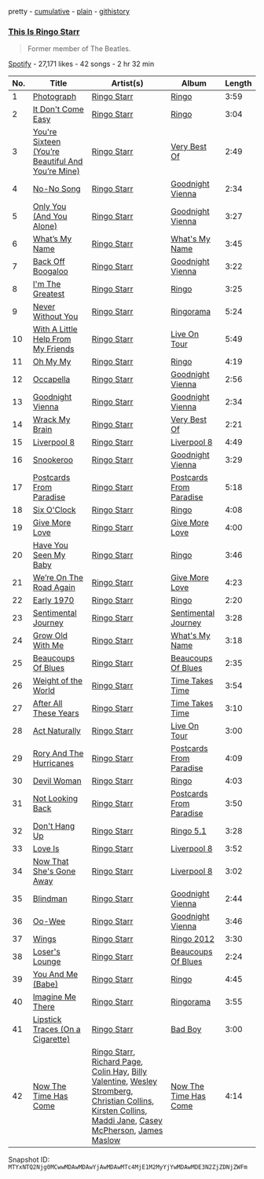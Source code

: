 pretty - [cumulative](/playlists/cumulative/37i9dQZF1DWULtPSrLama7.md) - [plain](/playlists/plain/37i9dQZF1DWULtPSrLama7) - [githistory](https://github.githistory.xyz/mackorone/spotify-playlist-archive/blob/main/playlists/plain/37i9dQZF1DWULtPSrLama7)

### [This Is Ringo Starr](https://open.spotify.com/playlist/37i9dQZF1DWULtPSrLama7)

> Former member of The Beatles.

[Spotify](https://open.spotify.com/user/spotify) - 27,171 likes - 42 songs - 2 hr 32 min

| No. | Title | Artist(s) | Album | Length |
|---|---|---|---|---|
| 1 | [Photograph](https://open.spotify.com/track/1hwN2eAwsXgktvw9Qe8TrP) | [Ringo Starr](https://open.spotify.com/artist/6DbJi8AcN5ANdtvJcwBSw8) | [Ringo](https://open.spotify.com/album/6zjenDV68SpvM3oEhorTDm) | 3:59 |
| 2 | [It Don't Come Easy](https://open.spotify.com/track/4RFqi5JQduiSlRZCVlUDGH) | [Ringo Starr](https://open.spotify.com/artist/6DbJi8AcN5ANdtvJcwBSw8) | [Ringo](https://open.spotify.com/album/6zjenDV68SpvM3oEhorTDm) | 3:04 |
| 3 | [You're Sixteen \(You’re Beautiful And You’re Mine\)](https://open.spotify.com/track/24IHwt3oO37js9tC48hWMr) | [Ringo Starr](https://open.spotify.com/artist/6DbJi8AcN5ANdtvJcwBSw8) | [Very Best Of](https://open.spotify.com/album/30HX2qhSInJL0rxjH4F1mE) | 2:49 |
| 4 | [No\-No Song](https://open.spotify.com/track/2YnZugg0pdEkAtSHR4dwFo) | [Ringo Starr](https://open.spotify.com/artist/6DbJi8AcN5ANdtvJcwBSw8) | [Goodnight Vienna](https://open.spotify.com/album/6HuHvPC7L7MiJgkqpZlmH4) | 2:34 |
| 5 | [Only You \(And You Alone\)](https://open.spotify.com/track/42eZC1LaQ3qioZWVLisVT6) | [Ringo Starr](https://open.spotify.com/artist/6DbJi8AcN5ANdtvJcwBSw8) | [Goodnight Vienna](https://open.spotify.com/album/6HuHvPC7L7MiJgkqpZlmH4) | 3:27 |
| 6 | [What’s My Name](https://open.spotify.com/track/3d9snMJKWWca3FB7PwJ5gx) | [Ringo Starr](https://open.spotify.com/artist/6DbJi8AcN5ANdtvJcwBSw8) | [What's My Name](https://open.spotify.com/album/5Oi2l8yztQLKvJ9uAYOe81) | 3:45 |
| 7 | [Back Off Boogaloo](https://open.spotify.com/track/25Cv6pteVL6Wm4GIvPCFnO) | [Ringo Starr](https://open.spotify.com/artist/6DbJi8AcN5ANdtvJcwBSw8) | [Goodnight Vienna](https://open.spotify.com/album/6HuHvPC7L7MiJgkqpZlmH4) | 3:22 |
| 8 | [I'm The Greatest](https://open.spotify.com/track/56UAshEJaQ28enFJlUkLEJ) | [Ringo Starr](https://open.spotify.com/artist/6DbJi8AcN5ANdtvJcwBSw8) | [Ringo](https://open.spotify.com/album/6zjenDV68SpvM3oEhorTDm) | 3:25 |
| 9 | [Never Without You](https://open.spotify.com/track/4oOOSkRAHF2bgMtJXwxWoO) | [Ringo Starr](https://open.spotify.com/artist/6DbJi8AcN5ANdtvJcwBSw8) | [Ringorama](https://open.spotify.com/album/78jAVJWIQPaqYH91ofdKBi) | 5:24 |
| 10 | [With A Little Help From My Friends](https://open.spotify.com/track/1qIrtHyvVNp1Z9hr7l8ePg) | [Ringo Starr](https://open.spotify.com/artist/6DbJi8AcN5ANdtvJcwBSw8) | [Live On Tour](https://open.spotify.com/album/3RAVaaNFYcKqLuEb1hxET4) | 5:49 |
| 11 | [Oh My My](https://open.spotify.com/track/7GqOrtlqGjt5kFlPK63ErE) | [Ringo Starr](https://open.spotify.com/artist/6DbJi8AcN5ANdtvJcwBSw8) | [Ringo](https://open.spotify.com/album/6zjenDV68SpvM3oEhorTDm) | 4:19 |
| 12 | [Occapella](https://open.spotify.com/track/1hxbW2aQxmFSChaFeOeD5K) | [Ringo Starr](https://open.spotify.com/artist/6DbJi8AcN5ANdtvJcwBSw8) | [Goodnight Vienna](https://open.spotify.com/album/6HuHvPC7L7MiJgkqpZlmH4) | 2:56 |
| 13 | [Goodnight Vienna](https://open.spotify.com/track/30j0oL1JjggxZmzMffNUSN) | [Ringo Starr](https://open.spotify.com/artist/6DbJi8AcN5ANdtvJcwBSw8) | [Goodnight Vienna](https://open.spotify.com/album/6HuHvPC7L7MiJgkqpZlmH4) | 2:34 |
| 14 | [Wrack My Brain](https://open.spotify.com/track/0fOAIOvfKsD7XStpBkwKjJ) | [Ringo Starr](https://open.spotify.com/artist/6DbJi8AcN5ANdtvJcwBSw8) | [Very Best Of](https://open.spotify.com/album/30HX2qhSInJL0rxjH4F1mE) | 2:21 |
| 15 | [Liverpool 8](https://open.spotify.com/track/7KaqpjwPZcAC4RigIht1Qi) | [Ringo Starr](https://open.spotify.com/artist/6DbJi8AcN5ANdtvJcwBSw8) | [Liverpool 8](https://open.spotify.com/album/585bltwOW3hS7fo45kuAKN) | 4:49 |
| 16 | [Snookeroo](https://open.spotify.com/track/0d6ejWRow4vk6DnLqi6mHu) | [Ringo Starr](https://open.spotify.com/artist/6DbJi8AcN5ANdtvJcwBSw8) | [Goodnight Vienna](https://open.spotify.com/album/6HuHvPC7L7MiJgkqpZlmH4) | 3:29 |
| 17 | [Postcards From Paradise](https://open.spotify.com/track/67qmaAZHPY3fidRbREQCpp) | [Ringo Starr](https://open.spotify.com/artist/6DbJi8AcN5ANdtvJcwBSw8) | [Postcards From Paradise](https://open.spotify.com/album/40ziwG3lfiKuwccYcPiYCL) | 5:18 |
| 18 | [Six O'Clock](https://open.spotify.com/track/3HoioEpH2E23n6Pb6nAVUN) | [Ringo Starr](https://open.spotify.com/artist/6DbJi8AcN5ANdtvJcwBSw8) | [Ringo](https://open.spotify.com/album/6zjenDV68SpvM3oEhorTDm) | 4:08 |
| 19 | [Give More Love](https://open.spotify.com/track/1yuiYyN4NL4VBeLCqQyAWG) | [Ringo Starr](https://open.spotify.com/artist/6DbJi8AcN5ANdtvJcwBSw8) | [Give More Love](https://open.spotify.com/album/04XLX6hjIl0rnRNr3Vw6aI) | 4:00 |
| 20 | [Have You Seen My Baby](https://open.spotify.com/track/3n5YrAWjOByPFxvmj08511) | [Ringo Starr](https://open.spotify.com/artist/6DbJi8AcN5ANdtvJcwBSw8) | [Ringo](https://open.spotify.com/album/6zjenDV68SpvM3oEhorTDm) | 3:46 |
| 21 | [We’re On The Road Again](https://open.spotify.com/track/2vxIOJj5xQlxNQASORAKRL) | [Ringo Starr](https://open.spotify.com/artist/6DbJi8AcN5ANdtvJcwBSw8) | [Give More Love](https://open.spotify.com/album/04XLX6hjIl0rnRNr3Vw6aI) | 4:23 |
| 22 | [Early 1970](https://open.spotify.com/track/2tuAjVpAAZRnsaSSUSyqtb) | [Ringo Starr](https://open.spotify.com/artist/6DbJi8AcN5ANdtvJcwBSw8) | [Ringo](https://open.spotify.com/album/6zjenDV68SpvM3oEhorTDm) | 2:20 |
| 23 | [Sentimental Journey](https://open.spotify.com/track/2CCrDmgkKOoI0FuKvACRb0) | [Ringo Starr](https://open.spotify.com/artist/6DbJi8AcN5ANdtvJcwBSw8) | [Sentimental Journey](https://open.spotify.com/album/4SWG8uJem9OC87ru1INFu6) | 3:28 |
| 24 | [Grow Old With Me](https://open.spotify.com/track/6AVqy0paFrUcQPFHHrqJWv) | [Ringo Starr](https://open.spotify.com/artist/6DbJi8AcN5ANdtvJcwBSw8) | [What's My Name](https://open.spotify.com/album/3tufSnLevu6rIdc5cRyws9) | 3:18 |
| 25 | [Beaucoups Of Blues](https://open.spotify.com/track/7n6atOFCp6aPynayCzflsj) | [Ringo Starr](https://open.spotify.com/artist/6DbJi8AcN5ANdtvJcwBSw8) | [Beaucoups Of Blues](https://open.spotify.com/album/4p5xV5hTKQVQgj7RUaiJQT) | 2:35 |
| 26 | [Weight of the World](https://open.spotify.com/track/1D1aDyDmablHNuN8A0AnYD) | [Ringo Starr](https://open.spotify.com/artist/6DbJi8AcN5ANdtvJcwBSw8) | [Time Takes Time](https://open.spotify.com/album/3MoLlCEQ0QmJZQ6KQ9y9iY) | 3:54 |
| 27 | [After All These Years](https://open.spotify.com/track/2qXZS1sIDx8SV0RgpOiLcf) | [Ringo Starr](https://open.spotify.com/artist/6DbJi8AcN5ANdtvJcwBSw8) | [Time Takes Time](https://open.spotify.com/album/3MoLlCEQ0QmJZQ6KQ9y9iY) | 3:10 |
| 28 | [Act Naturally](https://open.spotify.com/track/48lB6XjbI9jzFDPwXbT9lE) | [Ringo Starr](https://open.spotify.com/artist/6DbJi8AcN5ANdtvJcwBSw8) | [Live On Tour](https://open.spotify.com/album/3RAVaaNFYcKqLuEb1hxET4) | 3:00 |
| 29 | [Rory And The Hurricanes](https://open.spotify.com/track/2saNUKudoNxvTrh0XLgeKK) | [Ringo Starr](https://open.spotify.com/artist/6DbJi8AcN5ANdtvJcwBSw8) | [Postcards From Paradise](https://open.spotify.com/album/40ziwG3lfiKuwccYcPiYCL) | 4:09 |
| 30 | [Devil Woman](https://open.spotify.com/track/3rQzNI47mNcNVjN4Ka7A6L) | [Ringo Starr](https://open.spotify.com/artist/6DbJi8AcN5ANdtvJcwBSw8) | [Ringo](https://open.spotify.com/album/6zjenDV68SpvM3oEhorTDm) | 4:03 |
| 31 | [Not Looking Back](https://open.spotify.com/track/32pa1UGSyutcxUq10D3IKf) | [Ringo Starr](https://open.spotify.com/artist/6DbJi8AcN5ANdtvJcwBSw8) | [Postcards From Paradise](https://open.spotify.com/album/5Vc7doaS2MAvfr1lNZgdvL) | 3:50 |
| 32 | [Don't Hang Up](https://open.spotify.com/track/6uXdYQE259NDswQzlZZPYG) | [Ringo Starr](https://open.spotify.com/artist/6DbJi8AcN5ANdtvJcwBSw8) | [Ringo 5.1](https://open.spotify.com/album/7ocjnpmGFaFLlzaMdbY5PY) | 3:28 |
| 33 | [Love Is](https://open.spotify.com/track/0YbIAW9VSd0BHiV68mMTrS) | [Ringo Starr](https://open.spotify.com/artist/6DbJi8AcN5ANdtvJcwBSw8) | [Liverpool 8](https://open.spotify.com/album/585bltwOW3hS7fo45kuAKN) | 3:52 |
| 34 | [Now That She's Gone Away](https://open.spotify.com/track/5nzq9alGT9elfyxCiGOrZx) | [Ringo Starr](https://open.spotify.com/artist/6DbJi8AcN5ANdtvJcwBSw8) | [Liverpool 8](https://open.spotify.com/album/585bltwOW3hS7fo45kuAKN) | 3:02 |
| 35 | [Blindman](https://open.spotify.com/track/2brodvxnVPmh04DCCTG3Sk) | [Ringo Starr](https://open.spotify.com/artist/6DbJi8AcN5ANdtvJcwBSw8) | [Goodnight Vienna](https://open.spotify.com/album/6HuHvPC7L7MiJgkqpZlmH4) | 2:44 |
| 36 | [Oo\-Wee](https://open.spotify.com/track/3jdYrqSwsLpj90d5vuqoGT) | [Ringo Starr](https://open.spotify.com/artist/6DbJi8AcN5ANdtvJcwBSw8) | [Goodnight Vienna](https://open.spotify.com/album/6HuHvPC7L7MiJgkqpZlmH4) | 3:46 |
| 37 | [Wings](https://open.spotify.com/track/11defwQ2YTS6ZUaBD2SOGl) | [Ringo Starr](https://open.spotify.com/artist/6DbJi8AcN5ANdtvJcwBSw8) | [Ringo 2012](https://open.spotify.com/album/1LFlSCrGZXzEznd2KxKwqS) | 3:30 |
| 38 | [Loser's Lounge](https://open.spotify.com/track/71eO4T0GKHm9Z9vBnpBXyT) | [Ringo Starr](https://open.spotify.com/artist/6DbJi8AcN5ANdtvJcwBSw8) | [Beaucoups Of Blues](https://open.spotify.com/album/4p5xV5hTKQVQgj7RUaiJQT) | 2:24 |
| 39 | [You And Me \(Babe\)](https://open.spotify.com/track/1FBFioBHxagY5TUxx8c4HU) | [Ringo Starr](https://open.spotify.com/artist/6DbJi8AcN5ANdtvJcwBSw8) | [Ringo](https://open.spotify.com/album/6zjenDV68SpvM3oEhorTDm) | 4:45 |
| 40 | [Imagine Me There](https://open.spotify.com/track/0YuEAjuhLnuRNdzxfLhxNi) | [Ringo Starr](https://open.spotify.com/artist/6DbJi8AcN5ANdtvJcwBSw8) | [Ringorama](https://open.spotify.com/album/78jAVJWIQPaqYH91ofdKBi) | 3:55 |
| 41 | [Lipstick Traces \(On a Cigarette\)](https://open.spotify.com/track/5OAJI3pE7ADs1KPGKj75Wf) | [Ringo Starr](https://open.spotify.com/artist/6DbJi8AcN5ANdtvJcwBSw8) | [Bad Boy](https://open.spotify.com/album/5ZN0E5bj5jHjhVbKPtALKm) | 3:00 |
| 42 | [Now The Time Has Come](https://open.spotify.com/track/1IePZhuElR6T0lNxeSAcTi) | [Ringo Starr](https://open.spotify.com/artist/6DbJi8AcN5ANdtvJcwBSw8), [Richard Page](https://open.spotify.com/artist/7vdEaXxp1JG1mnRdwYJxVx), [Colin Hay](https://open.spotify.com/artist/5mxB08ktCukEhGMg2YZeEv), [Billy Valentine](https://open.spotify.com/artist/0YyLcVIufBPVyu6vGDzBNO), [Wesley Stromberg](https://open.spotify.com/artist/0h1A1MzvuXTbiYAcXmFzKE), [Christian Collins](https://open.spotify.com/artist/1faDIQdy53JXb7oyV8NHl2), [Kirsten Collins](https://open.spotify.com/artist/5wZea2jH6qM1cRkKLPZ3S1), [Maddi Jane](https://open.spotify.com/artist/6p0HFtE6QhdHNY1H4Nk0mo), [Casey McPherson](https://open.spotify.com/artist/5tQRV0FBAedw0YusJO4JhS), [James Maslow](https://open.spotify.com/artist/2xFOQxks1T2GshUujxbJT8) | [Now The Time Has Come](https://open.spotify.com/album/17s9vwrSjYJXr2JcMbSoTO) | 4:14 |

Snapshot ID: `MTYxNTQ2Njg0MCwwMDAwMDAwYjAwMDAwMTc4MjE1M2MyYjYwMDAwMDE3N2ZjZDNjZWFm`